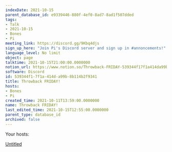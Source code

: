 ```yaml
---
indexDate: 2021-10-15
parent_database_id: e9339446-880f-4ef0-8ad7-8ad1f507dded
tags:
- Talk
- 2021-10-15
- Bones
- Pi
meeting_link: https://discord.gg/9Kbq4djs
sign_up_here: "Join Pi's Discord server and sign up in #annoncements!"
language_level: No limit
object: page
talktime: 2021-10-15T21:00:00.0000000
notion_url: https://www.notion.so/Throwback-FRIDAY-539344f17f1a414da99b8b114b2f9341
software: Discord
id: 539344f1-7f1a-414d-a99b-8b114b2f9341
title: Throwback FRIDAY!
hosts:
- Bones
- Pi
created_time: 2021-10-11T13:59:00.0000000
name: Throwback FRIDAY!
last_edited_time: 2021-10-15T12:55:00.0000000
parent_type: database_id
archived: false
---
```




Your hosts:

[Untitled](https://www.notion.so/482e61b02b9c4456b2b4fe86bb7544c6)   





